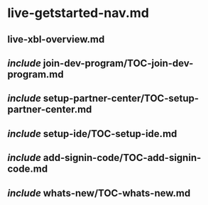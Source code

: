 # live-getstarted-nav.md

## live-xbl-overview.md

## _include_ join-dev-program/TOC-join-dev-program.md

## _include_ setup-partner-center/TOC-setup-partner-center.md

## _include_ setup-ide/TOC-setup-ide.md

## _include_ add-signin-code/TOC-add-signin-code.md

## _include_ whats-new/TOC-whats-new.md
